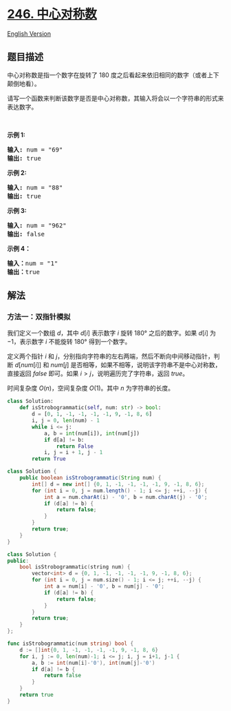 # [246. 中心对称数](https://leetcode.cn/problems/strobogrammatic-number)

[English Version](/solution/0200-0299/0246.Strobogrammatic%20Number/README_EN.md)

<!-- tags:哈希表,双指针,字符串 -->

## 题目描述

<!-- 这里写题目描述 -->

<p>中心对称数是指一个数字在旋转了&nbsp;180 度之后看起来依旧相同的数字（或者上下颠倒地看）。</p>

<p>请写一个函数来判断该数字是否是中心对称数，其输入将会以一个字符串的形式来表达数字。</p>

<p>&nbsp;</p>

<p><strong>示例 1:</strong></p>

<pre><strong>输入:</strong> num = &quot;69&quot;
<strong>输出:</strong> true
</pre>

<p><strong>示例 2:</strong></p>

<pre><strong>输入:</strong> num = &quot;88&quot;
<strong>输出:</strong> true</pre>

<p><strong>示例 3:</strong></p>

<pre><strong>输入:</strong> num = &quot;962&quot;
<strong>输出:</strong> false</pre>

<p><strong>示例 4：</strong></p>

<pre><strong>输入：</strong>num = &quot;1&quot;
<strong>输出：</strong>true
</pre>

## 解法

### 方法一：双指针模拟

我们定义一个数组 $d$，其中 $d[i]$ 表示数字 $i$ 旋转 180° 之后的数字。如果 $d[i]$ 为 $-1$，表示数字 $i$ 不能旋转 180° 得到一个数字。

定义两个指针 $i$ 和 $j$，分别指向字符串的左右两端，然后不断向中间移动指针，判断 $d[num[i]]$ 和 $num[j]$ 是否相等，如果不相等，说明该字符串不是中心对称数，直接返回 $false$ 即可。如果 $i \gt j$，说明遍历完了字符串，返回 $true$。

时间复杂度 $O(n)$，空间复杂度 $O(1)$。其中 $n$ 为字符串的长度。

<!-- tabs:start -->

```python
class Solution:
    def isStrobogrammatic(self, num: str) -> bool:
        d = [0, 1, -1, -1, -1, -1, 9, -1, 8, 6]
        i, j = 0, len(num) - 1
        while i <= j:
            a, b = int(num[i]), int(num[j])
            if d[a] != b:
                return False
            i, j = i + 1, j - 1
        return True
```

```java
class Solution {
    public boolean isStrobogrammatic(String num) {
        int[] d = new int[] {0, 1, -1, -1, -1, -1, 9, -1, 8, 6};
        for (int i = 0, j = num.length() - 1; i <= j; ++i, --j) {
            int a = num.charAt(i) - '0', b = num.charAt(j) - '0';
            if (d[a] != b) {
                return false;
            }
        }
        return true;
    }
}
```

```cpp
class Solution {
public:
    bool isStrobogrammatic(string num) {
        vector<int> d = {0, 1, -1, -1, -1, -1, 9, -1, 8, 6};
        for (int i = 0, j = num.size() - 1; i <= j; ++i, --j) {
            int a = num[i] - '0', b = num[j] - '0';
            if (d[a] != b) {
                return false;
            }
        }
        return true;
    }
};
```

```go
func isStrobogrammatic(num string) bool {
	d := []int{0, 1, -1, -1, -1, -1, 9, -1, 8, 6}
	for i, j := 0, len(num)-1; i <= j; i, j = i+1, j-1 {
		a, b := int(num[i]-'0'), int(num[j]-'0')
		if d[a] != b {
			return false
		}
	}
	return true
}
```

<!-- tabs:end -->

<!-- end -->
